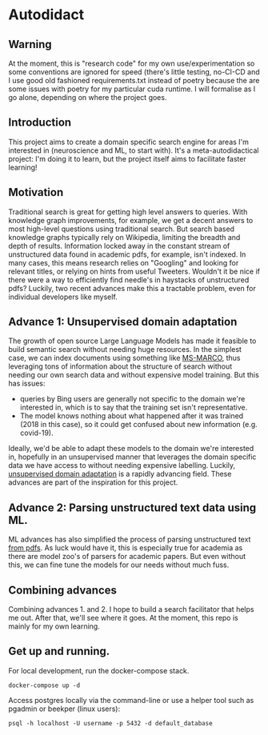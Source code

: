 # Autodidact

## Warning
At the moment, this is "research code" for my own use/experimentation so some conventions are ignored for speed (there's little testing, no-CI-CD and I use good old fashioned requirements.txt instead of poetry because the are some issues with poetry for my particular cuda runtime. I will formalise as I go alone, depending on where the project goes.

## Introduction
This project aims to create a domain specific search engine for areas I'm interested in (neuroscience and ML, to start with). 
It's a meta-autodidactical project: I'm doing it to learn, but the project itself aims to facilitate faster learning!

## Motivation

Traditional search is great for getting high level answers to queries. With knowledge graph improvements, for example, we get a decent answers to most high-level questions using
traditional search. But search based knowledge graphs typically rely on Wikipedia, limiting the breadth and depth of results. Information locked away in the constant stream of
unstructured data found in academic pdfs, for example, isn't indexed. In many cases, this means research relies on "Googling" and looking for relevant titles, or relying on hints
from useful Tweeters. Wouldn't it be nice if there were a way to efficiently find needle's in haystacks of unstructured pdfs? Luckily, two
recent advances make this a tractable problem, even for individual developers like myself.

## Advance 1: Unsupervised domain adaptation

The growth of open source Large Language Models has made it feasible to build
semantic search without needing huge resources. In the simplest case, we can index documents using something like [MS-MARCO](https://huggingface.co/sentence-transformers/msmarco-bert-base-dot-v5), thus leveraging
tons of information about the structure of search without needing our own search data and without expensive model training. But this has issues:
 - queries by Bing users are generally not specific to the domain we're interested in, which is to say that the training set isn't representative.
 - The model knows nothing about what happened after it was trained (2018 in this case), so it could get confused about new information (e.g. covid-19).

Ideally, we'd be able to adapt these models to the domain we're interested in, hopefully in an unsupervised manner that leverages the domain specific data we have access to without needing
expensive labelling. Luckily, [unsupervised domain adaptation](https://www.youtube.com/watch?v=qzQPbIcQu9Q&ab_channel=OpenSourceConnections) is a rapidly advancing field. These
advances are part of the inspiration for this project.

## Advance 2: Parsing unstructured text data using ML.

ML advances has also simplified the process of parsing unstructured text [from pdfs](https://github.com/Layout-Parser/layout-parser). As luck would have it, this is especially
true for academia as there are model zoo's of parsers for academic papers. But even without this, we can fine tune the models for our needs without much fuss.

## Combining advances

Combining advances 1. and 2. I hope to build a search facilitator that helps me out. After that, we'll see where it goes. At the moment, this repo is mainly for my own learning.

## Get up and running.

For local development, run the docker-compose stack.

```docker-compose up -d```

Access postgres locally via the command-line or use a helper tool such as pgadmin or beekper (linux users):

```psql -h localhost -U username -p 5432 -d default_database```
